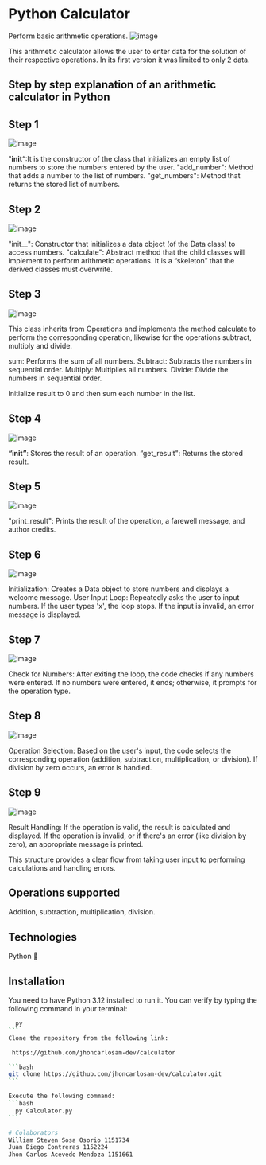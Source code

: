 # Python Calculator
Perform basic arithmetic operations.
![image](https://github.com/user-attachments/assets/c7db79c5-8f87-45f6-8761-693daf32c9c5)

This arithmetic calculator allows the user to enter data for the solution of their respective operations. In its first version it was limited to only 2 data.

## Step by step explanation of an arithmetic calculator in Python
## Step 1
![image](image-1.png)

"__init__“:It is the constructor of the class that initializes an empty list of numbers to store the numbers entered by the user.
"add_number": Method that adds a number to the list of numbers.
"get_numbers": Method that returns the stored list of numbers.

## Step 2
![image](image-2.png)

"init__": Constructor that initializes a data object (of the Data class) to access numbers.
"calculate": Abstract method that the child classes will implement to perform arithmetic operations. It is a “skeleton” that the derived classes must overwrite.

## Step 3
![image](image-3.png)

This class inherits from Operations and implements the method calculate to perform the corresponding operation, likewise for the operations subtract, multiply and divide.

sum: Performs the sum of all numbers.
Subtract: Subtracts the numbers in sequential order.
Multiply: Multiplies all numbers.
Divide: Divide the numbers in sequential order.

Initialize result to 0 and then sum each number in the list.

## Step 4
![image](image-4.png)

__“init”__: Stores the result of an operation.
“get_result": Returns the stored result.

## Step 5
![image](image-5.png)

"print_result": Prints the result of the operation, a farewell message, and author credits.

## Step 6
![image](image-6.png)

Initialization: Creates a Data object to store numbers and displays a welcome message.
User Input Loop: Repeatedly asks the user to input numbers. If the user types 'x', the loop stops. If the input is invalid, an error message is displayed.

## Step 7
![image](image-7.png)

Check for Numbers: After exiting the loop, the code checks if any numbers were entered. If no numbers were entered, it ends; otherwise, it prompts for the operation type.

## Step 8 
![image](image-8.png)

Operation Selection: Based on the user's input, the code selects the corresponding operation (addition, subtraction, multiplication, or division). If division by zero occurs, an error is handled.

## Step 9
![image](image-9.png)

Result Handling: If the operation is valid, the result is calculated and displayed. If the operation is invalid, or if there's an error (like division by zero), an appropriate message is printed.

This structure provides a clear flow from taking user input to performing calculations and handling errors.

## Operations supported
Addition, subtraction, multiplication, division.

## Technologies
Python 🐍

## Installation
You need to have Python 3.12 installed to run it. You can verify by typing the following command in your terminal:
````bash
  py
```
Clone the repository from the following link:

 https://github.com/jhoncarlosam-dev/calculator

```bash
git clone https://github.com/jhoncarlosam-dev/calculator.git
```

Execute the following command:
```bash
  py Calculator.py
```

# Colaborators
William Steven Sosa Osorio 1151734
Juan Diego Contreras 1152224
Jhon Carlos Acevedo Mendoza 1151661
